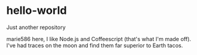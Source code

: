 # hello-world
Just another repository

marie586 here, I like Node.js and Coffeescript (that's what I'm made off).
I've had traces on the moon and find them far superior to Earth tacos.
